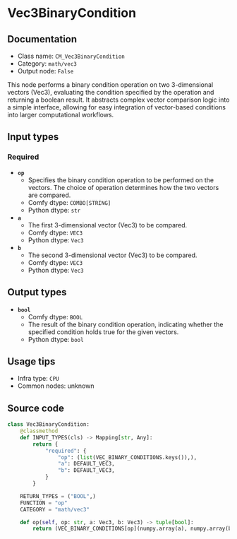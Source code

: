 # Vec3BinaryCondition
## Documentation
- Class name: `CM_Vec3BinaryCondition`
- Category: `math/vec3`
- Output node: `False`

This node performs a binary condition operation on two 3-dimensional vectors (Vec3), evaluating the condition specified by the operation and returning a boolean result. It abstracts complex vector comparison logic into a simple interface, allowing for easy integration of vector-based conditions into larger computational workflows.
## Input types
### Required
- **`op`**
    - Specifies the binary condition operation to be performed on the vectors. The choice of operation determines how the two vectors are compared.
    - Comfy dtype: `COMBO[STRING]`
    - Python dtype: `str`
- **`a`**
    - The first 3-dimensional vector (Vec3) to be compared.
    - Comfy dtype: `VEC3`
    - Python dtype: `Vec3`
- **`b`**
    - The second 3-dimensional vector (Vec3) to be compared.
    - Comfy dtype: `VEC3`
    - Python dtype: `Vec3`
## Output types
- **`bool`**
    - Comfy dtype: `BOOL`
    - The result of the binary condition operation, indicating whether the specified condition holds true for the given vectors.
    - Python dtype: `bool`
## Usage tips
- Infra type: `CPU`
- Common nodes: unknown


## Source code
```python
class Vec3BinaryCondition:
    @classmethod
    def INPUT_TYPES(cls) -> Mapping[str, Any]:
        return {
            "required": {
                "op": (list(VEC_BINARY_CONDITIONS.keys()),),
                "a": DEFAULT_VEC3,
                "b": DEFAULT_VEC3,
            }
        }

    RETURN_TYPES = ("BOOL",)
    FUNCTION = "op"
    CATEGORY = "math/vec3"

    def op(self, op: str, a: Vec3, b: Vec3) -> tuple[bool]:
        return (VEC_BINARY_CONDITIONS[op](numpy.array(a), numpy.array(b)),)

```
